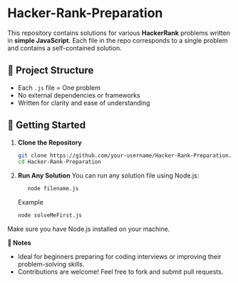 # Hacker-Rank-Preparation

This repository contains solutions for various **HackerRank** problems written in **simple JavaScript**. Each file in the repo corresponds to a single problem and contains a self-contained solution.

## 📁 Project Structure

- Each `.js` file = One problem
- No external dependencies or frameworks
- Written for clarity and ease of understanding

## 🚀 Getting Started

1. **Clone the Repository**

   ```bash
   git clone https://github.com/your-username/Hacker-Rank-Preparation.git
   cd Hacker-Rank-Preparation

   ```

2. **Run Any Solution**
   You can run any solution file using Node.js:

   ```bash
      node filename.js
   ```
   
   
   Example

   ```bash
   node solveMeFirst.js
    ```
Make sure you have Node.js installed on your machine.
  

**📌 Notes**

- Ideal for beginners preparing for coding interviews or improving their problem-solving skills.
- Contributions are welcome! Feel free to fork and submit pull requests.
